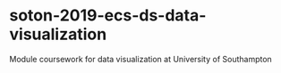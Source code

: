 # soton-2019-ecs-ds-data-visualization
Module coursework for data visualization at University of Southampton
